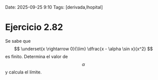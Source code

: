 Date: 2025-09-25 9:10
Tags: [derivada,lhopital]

# Ejercicio 2.82

 
Se sabe que
$$
\underset{x \rightarrow 0}{\lim} \dfrac{x - \alpha \sin x}{x^2}
$$
es finito. Determina el valor de  $$ \alpha$$   y calcula el límite.

